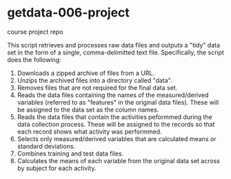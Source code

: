 getdata-006-project
===================

course project repo


This script retrieves and processes raw data files and outputs a "tidy" data set
in the form of a single, comma-delimitted text file.  Specifically, 
the script does the following:
         
1. Downloads a zipped archive of files from a URL.
2. Unzips the archived files into a directory called "data".
3. Removes files that are not required for the final data set.
4. Reads the data files containing the names of the measured/derived variables (referred to as "features" in the original data files). These will be assigned to the data set as the column names.
5. Reads the data files that contain the activities peformmed during the data collection process. These will be assigned to the records so that each record shows what activity was performmed.
6. Selects only measured/derived variables that are calculated means or standard deviations.
7. Combines training and test data files.
8. Calculates the means of each variable from the original data set across by subject for each activity.
